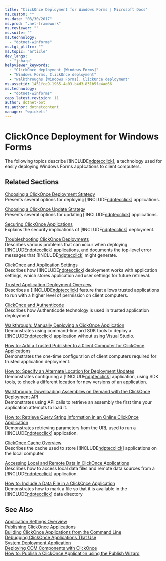 ```yaml
---
title: "ClickOnce Deployment for Windows Forms | Microsoft Docs"
ms.custom: ""
ms.date: "03/30/2017"
ms.prod: ".net-framework"
ms.reviewer: ""
ms.suite: ""
ms.technology: 
  - "dotnet-winforms"
ms.tgt_pltfrm: ""
ms.topic: "article"
dev_langs: 
  - "jsharp"
helpviewer_keywords: 
  - "ClickOnce deployment [Windows Forms]"
  - "Windows Forms, ClickOnce deployment"
  - "walkthroughs [Windows Forms], ClickOnce deployment"
ms.assetid: 1451fce9-1965-4a03-b4d3-831b5fe4ad66
ms.technology: 
  - "dotnet-winforms"
caps.latest.revision: 11
author: dotnet-bot
ms.author: dotnetcontent
manager: "wpickett"
---
```

# ClickOnce Deployment for Windows Forms
The following topics describe [!INCLUDE[ndptecclick](../../../includes/ndptecclick-md.md)], a technology used for easily deploying Windows Forms applications to client computers.  
  
## Related Sections  
 [Choosing a ClickOnce Deployment Strategy](/visualstudio/deployment/choosing-a-clickonce-deployment-strategy)  
 Presents several options for deploying [!INCLUDE[ndptecclick](../../../includes/ndptecclick-md.md)] applications.  
  
 [Choosing a ClickOnce Update Strategy](/visualstudio/deployment/choosing-a-clickonce-update-strategy)  
 Presents several options for updating [!INCLUDE[ndptecclick](../../../includes/ndptecclick-md.md)] applications.  
  
 [Securing ClickOnce Applications](/visualstudio/deployment/securing-clickonce-applications)  
 Explains the security implications of [!INCLUDE[ndptecclick](../../../includes/ndptecclick-md.md)] deployment.  
  
 [Troubleshooting ClickOnce Deployments](/visualstudio/deployment/troubleshooting-clickonce-deployments)  
 Describes various problems that can occur when deploying [!INCLUDE[ndptecclick](../../../includes/ndptecclick-md.md)] applications, and documents the top-level error messages that [!INCLUDE[ndptecclick](../../../includes/ndptecclick-md.md)] might generate.  
  
 [ClickOnce and Application Settings](/visualstudio/deployment/clickonce-and-application-settings)  
 Describes how [!INCLUDE[ndptecclick](../../../includes/ndptecclick-md.md)] deployment works with application settings, which stores application and user settings for future retrieval.  
  
 [Trusted Application Deployment Overview](/visualstudio/deployment/trusted-application-deployment-overview)  
 Describes a [!INCLUDE[ndptecclick](../../../includes/ndptecclick-md.md)] feature that allows trusted applications to run with a higher level of permission on client computers.  
  
 [ClickOnce and Authenticode](/visualstudio/deployment/clickonce-and-authenticode)  
 Describes how Authenticode technology is used in trusted application deployment.  
  
 [Walkthrough: Manually Deploying a ClickOnce Application](/visualstudio/deployment/walkthrough-manually-deploying-a-clickonce-application)  
 Demonstrates using command-line and SDK tools to deploy a [!INCLUDE[ndptecclick](../../../includes/ndptecclick-md.md)] application without using Visual Studio.  
  
 [How to: Add a Trusted Publisher to a Client Computer for ClickOnce Applications](/visualstudio/deployment/how-to-add-a-trusted-publisher-to-a-client-computer-for-clickonce-applications)  
 Demonstrates the one-time configuration of client computers required for trusted application deployment.  
  
 [How to: Specify an Alternate Location for Deployment Updates](/visualstudio/deployment/how-to-specify-an-alternate-location-for-deployment-updates)  
 Demonstrates configuring a [!INCLUDE[ndptecclick](../../../includes/ndptecclick-md.md)] application, using SDK tools, to check a different location for new versions of an application.  
  
 [Walkthrough: Downloading Assemblies on Demand with the ClickOnce Deployment API](/visualstudio/deployment/walkthrough-downloading-assemblies-on-demand-with-the-clickonce-deployment-api)  
 Demonstrates using API calls to retrieve an assembly the first time your application attempts to load it.  
  
 [How to: Retrieve Query String Information in an Online ClickOnce Application](/visualstudio/deployment/how-to-retrieve-query-string-information-in-an-online-clickonce-application)  
 Demonstrates retrieving parameters from the URL used to run a [!INCLUDE[ndptecclick](../../../includes/ndptecclick-md.md)] application.  
  
 [ClickOnce Cache Overview](/visualstudio/deployment/clickonce-cache-overview)  
 Describes the cache used to store [!INCLUDE[ndptecclick](../../../includes/ndptecclick-md.md)] applications on the local computer.  
  
 [Accessing Local and Remote Data in ClickOnce Applications](/visualstudio/deployment/accessing-local-and-remote-data-in-clickonce-applications)  
 Describes how to access local data files and remote data sources from a [!INCLUDE[ndptecclick](../../../includes/ndptecclick-md.md)] application.  
  
 [How to: Include a Data File in a ClickOnce Application](/visualstudio/deployment/how-to-include-a-data-file-in-a-clickonce-application)  
 Demonstrates how to mark a file so that it is available in the [!INCLUDE[ndptecclick](../../../includes/ndptecclick-md.md)] data directory.  
  
## See Also  
 [Application Settings Overview](../../../docs/framework/winforms/advanced/application-settings-overview.md)   
 [Publishing ClickOnce Applications](/visualstudio/deployment/publishing-clickonce-applications)   
 [Building ClickOnce Applications from the Command Line](/visualstudio/deployment/building-clickonce-applications-from-the-command-line)   
 [Debugging ClickOnce Applications That Use System.Deployment.Application](http://msdn.microsoft.com/library/86f31948-2ca8-47c0-8e8b-c2b817bbf79f)   
 [Deploying COM Components with ClickOnce](/visualstudio/deployment/deploying-com-components-with-clickonce)   
 [How to: Publish a ClickOnce Application using the Publish Wizard](/visualstudio/deployment/how-to-publish-a-clickonce-application-using-the-publish-wizard)